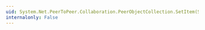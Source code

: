```yaml
---
uid: System.Net.PeerToPeer.Collaboration.PeerObjectCollection.SetItem(System.Int32,System.Net.PeerToPeer.Collaboration.PeerObject)
internalonly: False
---
```

